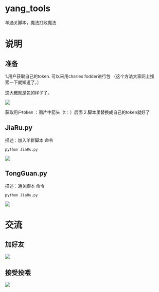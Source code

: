 # yang_tools

羊通关脚本，魔法打败魔法

# 说明
## 准备
1.用户获取自己的token.
可以采用charles fodder进行包
（这个方法大家网上搜索一下就知道了。）


这大概就是包的样子了。

![](img/img01.png)

获取用户token ：图片中箭头（t：）后面
2.脚本里替换成自己的token就好了

## JiaRu.py
描述：加入羊群脚本
命令
```
python JiaRu.py
```
![](img/img02.png)

## TongGuan.py
描述：通关脚本
命令
```
python JiaRu.py
```

![](img/img03.png)



# 交流
## 加好友
![](img/img04.png)
## 接受投喂
![](img/img05.png)
